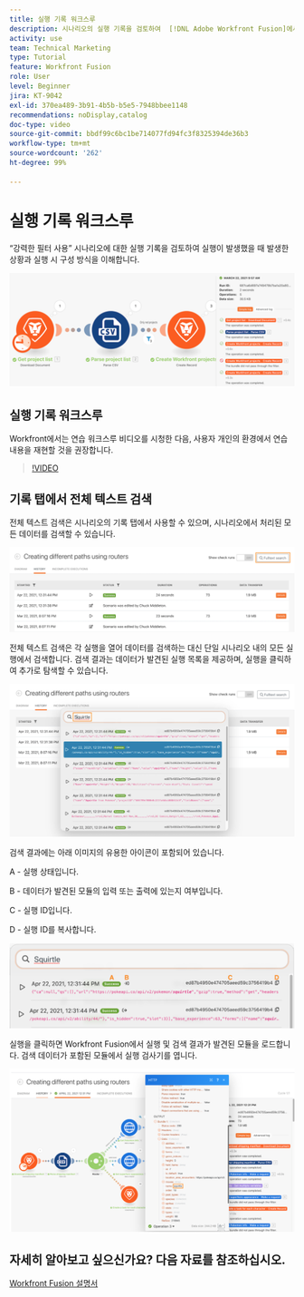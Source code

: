 ```yaml
---
title: 실행 기록 워크스루
description: 시나리오의 실행 기록을 검토하여  [!DNL Adobe Workfront Fusion]에서 발생한 일을 파악하는 방법에 대해 알아봅니다.
activity: use
team: Technical Marketing
type: Tutorial
feature: Workfront Fusion
role: User
level: Beginner
jira: KT-9042
exl-id: 370ea489-3b91-4b5b-b5e5-7948bbee1148
recommendations: noDisplay,catalog
doc-type: video
source-git-commit: bbdf99c6bc1be714077fd94fc3f8325394de36b3
workflow-type: tm+mt
source-wordcount: '262'
ht-degree: 99%

---
```


# 실행 기록 워크스루

“강력한 필터 사용” 시나리오에 대한 실행 기록을 검토하여 실행이 발생했을 때 발생한 상황과 실행 시 구성 방식을 이해합니다.

![Fusion 시나리오의 실행 기록 이미지](assets/execution-history-and-scheduling-1.png)

## 실행 기록 워크스루

Workfront에서는 연습 워크스루 비디오를 시청한 다음, 사용자 개인의 환경에서 연습 내용을 재현할 것을 권장합니다.

>[!VIDEO](https://video.tv.adobe.com/v/3417318/?quality=12&learn=on&enablevpops=1&captions=kor)


## 기록 탭에서 전체 텍스트 검색

전체 텍스트 검색은 시나리오의 기록 탭에서 사용할 수 있으며, 시나리오에서 처리된 모든 데이터를 검색할 수 있습니다.

![실행 기록 검색 이미지](assets/execution-history-and-scheduling-2.png)

전체 텍스트 검색은 각 실행을 열어 데이터를 검색하는 대신 단일 시나리오 내의 모든 실행에서 검색합니다. 검색 결과는 데이터가 발견된 실행 목록을 제공하며, 실행을 클릭하여 추가로 탐색할 수 있습니다.

![실행 기록의 검색 이미지](assets/execution-history-and-scheduling-3.png)

검색 결과에는 아래 이미지의 유용한 아이콘이 포함되어 있습니다.

A - 실행 상태입니다.

B - 데이터가 발견된 모듈의 입력 또는 출력에 있는지 여부입니다.

C - 실행 ID입니다.

D - 실행 ID를 복사합니다.

![실행 기록의 검색 결과 이미지](assets/execution-history-and-scheduling-4.png)

실행을 클릭하면 Workfront Fusion에서 실행 및 검색 결과가 발견된 모듈을 로드합니다. 검색 데이터가 포함된 모듈에서 실행 검사기를 엽니다.

![실행 기록 링크 이미지](assets/execution-history-and-scheduling-5.png)


## 자세히 알아보고 싶으신가요? 다음 자료를 참조하십시오.

[Workfront Fusion 설명서](https://experienceleague.adobe.com/ko/docs/workfront-fusion/using/get-started-with-fusion/understand-workfront-fusion/workfront-fusion-overview)
